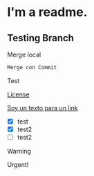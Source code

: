 # I'm a readme.

## Testing Branch

Merge local

```bash
Merge con Commit

```

Test

[License](LICENSE)

[Soy un texto para un link](www.google.com)

 - [X] test
 - [x] test2
 - [ ] test2

> [!WARNING]
> Urgent!